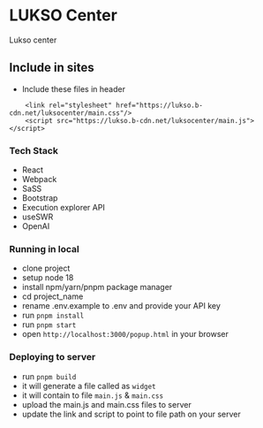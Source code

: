 # LUKSO Center
Lukso center

## Include in sites 
- Include these files in header
```
    <link rel="stylesheet" href="https://lukso.b-cdn.net/luksocenter/main.css"/>
    <script src="https://lukso.b-cdn.net/luksocenter/main.js"></script>
```

### Tech Stack
- React
- Webpack
- SaSS
- Bootstrap
- Execution explorer API
- useSWR
- OpenAI

### Running in local
- clone project
- setup node 18
- install npm/yarn/pnpm package manager
- cd project_name
- rename .env.example to .env and provide your API key
- run `pnpm install`
- run `pnpm start`
- open `http://localhost:3000/popup.html` in your browser

### Deploying to server 

- run `pnpm build`
- it will generate a file called as `widget`
- it will contain to file `main.js` & `main.css`
- upload the main.js and main.css files to server 
- update the link and script to point to file path on your server

